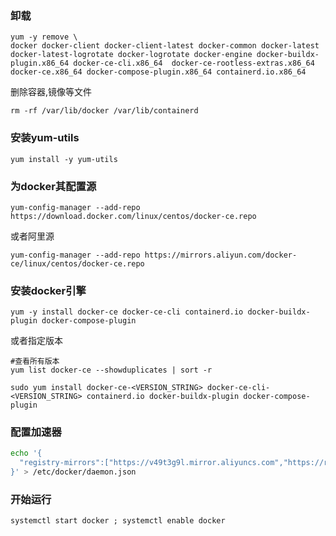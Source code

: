 ### 卸载

```shell
yum -y remove \
docker docker-client docker-client-latest docker-common docker-latest docker-latest-logrotate docker-logrotate docker-engine docker-buildx-plugin.x86_64 docker-ce-cli.x86_64  docker-ce-rootless-extras.x86_64 docker-ce.x86_64 docker-compose-plugin.x86_64 containerd.io.x86_64
```

删除容器,镜像等文件

```shell
rm -rf /var/lib/docker /var/lib/containerd
```

### 安装yum-utils

````shell
yum install -y yum-utils
````

### 为docker其配置源

```shell
yum-config-manager --add-repo https://download.docker.com/linux/centos/docker-ce.repo
```

或者阿里源

```shell
yum-config-manager --add-repo https://mirrors.aliyun.com/docker-ce/linux/centos/docker-ce.repo
```

### 安装docker引擎

```shell
yum -y install docker-ce docker-ce-cli containerd.io docker-buildx-plugin docker-compose-plugin
```

或者指定版本

````shell
#查看所有版本
yum list docker-ce --showduplicates | sort -r

sudo yum install docker-ce-<VERSION_STRING> docker-ce-cli-<VERSION_STRING> containerd.io docker-buildx-plugin docker-compose-plugin
````

### 配置加速器

```sh
echo '{
  "registry-mirrors":["https://v49t3g9l.mirror.aliyuncs.com","https://registry.docker-cn.com"]
}' > /etc/docker/daemon.json
```

### 开始运行

```shell
systemctl start docker ; systemctl enable docker
```